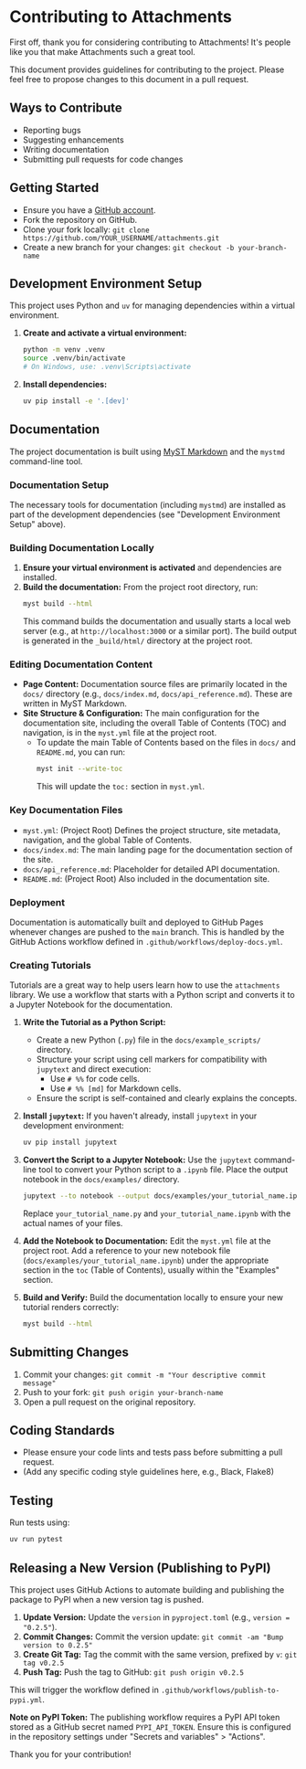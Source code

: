 # Contributing to Attachments

First off, thank you for considering contributing to Attachments! It's people like you that make Attachments such a great tool.

This document provides guidelines for contributing to the project. Please feel free to propose changes to this document in a pull request.

## Ways to Contribute

- Reporting bugs
- Suggesting enhancements
- Writing documentation
- Submitting pull requests for code changes

## Getting Started

- Ensure you have a [GitHub account](https://github.com/signup/free).
- Fork the repository on GitHub.
- Clone your fork locally: `git clone https://github.com/YOUR_USERNAME/attachments.git`
- Create a new branch for your changes: `git checkout -b your-branch-name`

## Development Environment Setup

This project uses Python and `uv` for managing dependencies within a virtual environment.

1.  **Create and activate a virtual environment:**
    ```bash
    python -m venv .venv
    source .venv/bin/activate
    # On Windows, use: .venv\Scripts\activate
    ```

2.  **Install dependencies:**
    ```bash
    uv pip install -e '.[dev]'
    ```

## Documentation

The project documentation is built using [MyST Markdown](https://mystmd.org/) and the `mystmd` command-line tool.

### Documentation Setup

The necessary tools for documentation (including `mystmd`) are installed as part of the development dependencies (see "Development Environment Setup" above).

### Building Documentation Locally

1.  **Ensure your virtual environment is activated** and dependencies are installed.
2.  **Build the documentation:**
    From the project root directory, run:
    ```bash
    myst build --html
    ```
    This command builds the documentation and usually starts a local web server (e.g., at `http://localhost:3000` or a similar port). The build output is generated in the `_build/html/` directory at the project root.

### Editing Documentation Content

-   **Page Content:** Documentation source files are primarily located in the `docs/` directory (e.g., `docs/index.md`, `docs/api_reference.md`). These are written in MyST Markdown.
-   **Site Structure & Configuration:** The main configuration for the documentation site, including the overall Table of Contents (TOC) and navigation, is in the `myst.yml` file at the project root.
    -   To update the main Table of Contents based on the files in `docs/` and `README.md`, you can run:
        ```bash
        myst init --write-toc
        ```
        This will update the `toc:` section in `myst.yml`.

### Key Documentation Files

-   `myst.yml`: (Project Root) Defines the project structure, site metadata, navigation, and the global Table of Contents.
-   `docs/index.md`: The main landing page for the documentation section of the site.
-   `docs/api_reference.md`: Placeholder for detailed API documentation.
-   `README.md`: (Project Root) Also included in the documentation site.

### Deployment

Documentation is automatically built and deployed to GitHub Pages whenever changes are pushed to the `main` branch. This is handled by the GitHub Actions workflow defined in `.github/workflows/deploy-docs.yml`.

### Creating Tutorials

Tutorials are a great way to help users learn how to use the `attachments` library. We use a workflow that starts with a Python script and converts it to a Jupyter Notebook for the documentation.

1.  **Write the Tutorial as a Python Script:**
    *   Create a new Python (`.py`) file in the `docs/example_scripts/` directory.
    *   Structure your script using cell markers for compatibility with `jupytext` and direct execution:
        *   Use `# %%` for code cells.
        *   Use `# %% [md]` for Markdown cells.
    *   Ensure the script is self-contained and clearly explains the concepts.

2.  **Install `jupytext`:**
    If you haven't already, install `jupytext` in your development environment:
    ```bash
    uv pip install jupytext
    ```

3.  **Convert the Script to a Jupyter Notebook:**
    Use the `jupytext` command-line tool to convert your Python script to a `.ipynb` file. Place the output notebook in the `docs/examples/` directory.
    ```bash
    jupytext --to notebook --output docs/examples/your_tutorial_name.ipynb docs/example_scripts/your_tutorial_name.py
    ```
    Replace `your_tutorial_name.py` and `your_tutorial_name.ipynb` with the actual names of your files.

4.  **Add the Notebook to Documentation:**
    Edit the `myst.yml` file at the project root. Add a reference to your new notebook file (`docs/examples/your_tutorial_name.ipynb`) under the appropriate section in the `toc` (Table of Contents), usually within the "Examples" section.

5.  **Build and Verify:**
    Build the documentation locally to ensure your new tutorial renders correctly:
    ```bash
    myst build --html
    ```

## Submitting Changes

1.  Commit your changes: `git commit -m "Your descriptive commit message"`
2.  Push to your fork: `git push origin your-branch-name`
3.  Open a pull request on the original repository.

## Coding Standards

- Please ensure your code lints and tests pass before submitting a pull request.
- (Add any specific coding style guidelines here, e.g., Black, Flake8)

## Testing

Run tests using:
```bash
uv run pytest
```

## Releasing a New Version (Publishing to PyPI)

This project uses GitHub Actions to automate building and publishing the package to PyPI when a new version tag is pushed.

1.  **Update Version:** Update the `version` in `pyproject.toml` (e.g., `version = "0.2.5"`).
2.  **Commit Changes:** Commit the version update: `git commit -am "Bump version to 0.2.5"`
3.  **Create Git Tag:** Tag the commit with the same version, prefixed by `v`: `git tag v0.2.5`
4.  **Push Tag:** Push the tag to GitHub: `git push origin v0.2.5`

This will trigger the workflow defined in `.github/workflows/publish-to-pypi.yml`.

**Note on PyPI Token:** The publishing workflow requires a PyPI API token stored as a GitHub secret named `PYPI_API_TOKEN`. Ensure this is configured in the repository settings under "Secrets and variables" > "Actions".

Thank you for your contribution! 